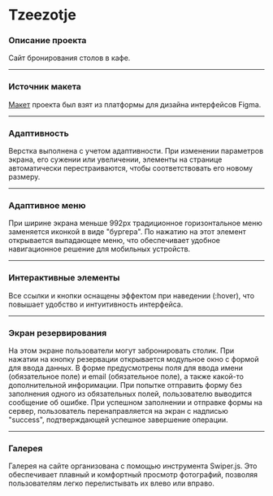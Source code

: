 # Tzeezotje
### Описание проекта
Cайт бронирования столов в кафе.
***
### Источник макета
[Макет](https://www.figma.com/file/f1GJjeURU58Xdb6bVBwP3n/Tzeezotje-(Copy)?node-id=0%3A1) проекта был взят из платформы для дизайна интерфейсов Figma.
***
### Адаптивность
Верстка выполнена с учетом адаптивности. При изменении параметров экрана, его сужении или увеличении, элементы на странице автоматически перестраиваются, чтобы соответствовать его новому размеру.
***
### Адаптивное меню
При ширине экрана меньше 992px традиционное горизонтальное меню заменяется иконкой в виде "бургера". По нажатию на этот элемент открывается выпадающее меню, что обеспечивает удобное навигационное решение для мобильных устройств.
***
### Интерактивные элементы
Все ссылки и кнопки оснащены эффектом при наведении (:hover), что повышает удобство и интуитивность интерфейса.
***
### Экран резервирования
На этом экране пользователи могут забронировать столик. При нажатии на кнопку резервации открывается модульное окно с формой для ввода данных.
В форме предусмотрены поля для ввода имени (обязательное поле) и email (обязательное поле), а также какой-то дополнительной инфоримации. При попытке отправить форму без заполнения одного из обязательных полей, пользователю выводится сообщение об ошибке.
При успешном заполнении и отправке формы на сервер, пользователь перенаправляется на экран с надписью "success", подтверждающей успешное завершение операции.
***
### Галерея
Галерея на сайте организована с помощью инструмента Swiper.js. Это обеспечивает плавный и комфортный просмотр фотографий, позволяя пользователям легко перелистывать их влево или вправо.
